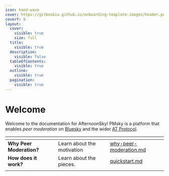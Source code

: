 ```yaml
---
icon: hand-wave
cover: https://gitbookio.github.io/onboarding-template-images/header.png
coverY: 0
layout:
  cover:
    visible: true
    size: full
  title:
    visible: true
  description:
    visible: false
  tableOfContents:
    visible: true
  outline:
    visible: true
  pagination:
    visible: true
---
```


# Welcome

Welcome to the documentation for AfternoonSky!  PMsky is a platform that enables _peer moderation_ on [Bluesky](http://bsky.social) and the wider [AT Protocol](https://atproto.com).



<table data-view="cards"><thead><tr><th></th><th></th><th data-hidden data-type="content-ref"></th></tr></thead><tbody><tr><td><strong>Why Peer Moderation?</strong></td><td>Learn about the motivation</td><td><a href="getting-started/why-peer-moderation.md">why-peer-moderation.md</a></td></tr><tr><td><strong>How does it work?</strong></td><td>Learn about the pieces.</td><td><a href="getting-started/quickstart.md">quickstart.md</a></td></tr><tr><td></td><td></td><td></td></tr></tbody></table>

